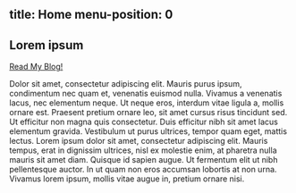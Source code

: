 
title: Home
menu-position: 0
---

## Lorem ipsum

[Read My Blog!](blog.html)

 Dolor sit amet, consectetur adipiscing elit. Mauris purus ipsum, condimentum nec quam et, venenatis euismod nulla. Vivamus a venenatis lacus, nec elementum neque. Ut neque eros, interdum vitae ligula a, mollis ornare est. Praesent pretium ornare leo, sit amet cursus risus tincidunt sed. Ut efficitur non magna quis consectetur. Duis efficitur nibh sit amet lacus elementum gravida. Vestibulum ut purus ultrices, tempor quam eget, mattis lectus. Lorem ipsum dolor sit amet, consectetur adipiscing elit. Mauris tempus, erat in dignissim ultrices, nisl ex molestie enim, at pharetra nulla mauris sit amet diam. Quisque id sapien augue. Ut fermentum elit ut nibh pellentesque auctor. In ut quam non eros accumsan lobortis at non urna. Vivamus lorem ipsum, mollis vitae augue in, pretium ornare nisi.
